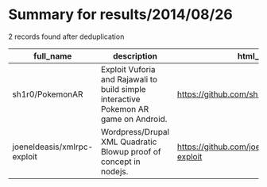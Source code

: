 
# Summary for results/2014/08/26
    
2 records found after deduplication

| full_name | description | html_url | matched_list | matched_count | pushed_at | size | stargazers_count | language | forks_count | vul_ids |
|-----------------------------|--------------------------------------------------------------------------------------|------------------------------------------------|----------------|-----------------|---------------------------|--------|--------------------|------------|---------------|-----------|
| sh1r0/PokemonAR | Exploit Vuforia and Rajawali to build simple interactive Pokemon AR game on Android. | https://github.com/sh1r0/PokemonAR | ['exploit'] | 1 | 2014-08-26 17:21:20+00:00 | 8150 | 53 | Shell | 41 | [] |
| joeneldeasis/xmlrpc-exploit | Wordpress/Drupal XML Quadratic Blowup proof of concept in nodejs. | https://github.com/joeneldeasis/xmlrpc-exploit | ['exploit'] | 1 | 2014-08-26 07:18:18+00:00 | 128 | 1 | | 3 | [] |
